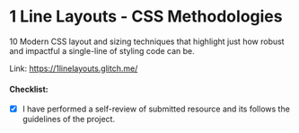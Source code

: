 

# 1 Line Layouts - CSS Methodologies

10 Modern CSS layout and sizing techniques that highlight just how robust and impactful a single-line of styling code can be.

Link: https://1linelayouts.glitch.me/

#### Checklist:

- [x] I have performed a self-review of submitted resource and its follows the guidelines of the project.
